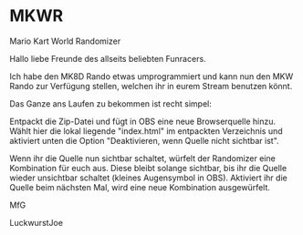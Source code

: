 # MKWR
Mario Kart World Randomizer

Hallo liebe Freunde des allseits beliebten Funracers.

Ich habe den MK8D Rando etwas umprogrammiert und kann nun den MKW Rando zur Verfügung stellen, welchen ihr in eurem Stream benutzen könnt.

Das Ganze ans Laufen zu bekommen ist recht simpel:

Entpackt die Zip-Datei und fügt in OBS eine neue Browserquelle hinzu. 
Wählt hier die lokal liegende "index.html" im entpackten Verzeichnis und aktiviert unten die Option "Deaktivieren, wenn Quelle nicht sichtbar ist".

Wenn ihr die Quelle nun sichtbar schaltet, würfelt der Randomizer eine Kombination für euch aus. Diese bleibt solange sichtbar, bis ihr die Quelle wieder unsichtbar schaltet (kleines Augensymbol in OBS). Aktiviert ihr die Quelle beim nächsten Mal, wird eine neue Kombination ausgewürfelt.


MfG

LuckwurstJoe
